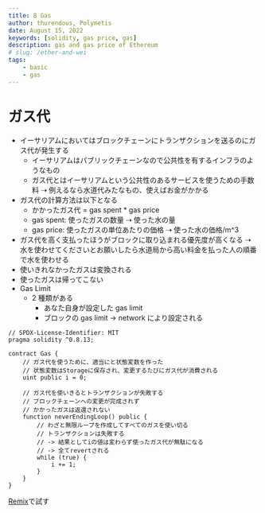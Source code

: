 ```yaml
---
title: 8 Gas
author: thurendous, Polymetis
date: August 15, 2022
keywords: [solidity, gas price, gas]
description: gas and gas price of Ethereum
# slug: /ether-and-wei
tags:
    - basic
    - gas
---
```


# ガス代

-   イーサリアムにおいてはブロックチェーンにトランザクションを送るのにガス代が発生する
    -   イーサリアムはパブリックチェーンなので公共性を有するインフラのようなもの
    -   ガス代とはイーサリアムという公共性のあるサービスを使うための手数料 ⇢ 例えるなら水道代みたなもの、使えばお金がかかる
-   ガス代の計算方法は以下となる
    -   かかったガス代 = gas spent \* gas price
    -   gas spent: 使ったガスの数量 ⇢ 使った水の量
    -   gas price: 使ったガスの単位あたりの価格 ⇢ 使った水の価格/m^3
-   ガス代を高く支払ったほうがブロックに取り込まれる優先度が高くなる ⇢ 水を使わせてくださいとお願いしたら水道局から高い料金を払った人の順番で水を使わせる
-   使いきれなかったガスは変換される
-   使ったガスは帰ってこない
-   Gas Limit
    -   2 種類がある
        -   あなた自身が設定した gas limit
        -   ブロックの gas limit -> network により設定される

```solidity
// SPDX-License-Identifier: MIT
pragma solidity ^0.8.13;

contract Gas {
    // ガス代を使うために、適当にと状態変数を作った
    // 状態変数はStorageに保存され、変更するたびにガス代が消費される
    uint public i = 0;

    // ガス代を使いきるとトランザクションが失敗する
    // ブロックチェーンへの変更が完成されず
    // かかったガスは返還されない
    function neverEndingLoop() public {
        // わざと無限ループを作成してすべてのガスを使い切る
        // トランザクションは失敗する
        // -> 結果としてiの値は変わらず使ったガス代が無駄になる
        // -> 全てrevertされる
        while (true) {
            i += 1;
        }
    }
}
```

[Remix](https://remix.ethereum.org/)で試す
